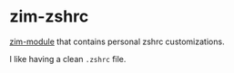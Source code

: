zim-zshrc
======

[zim-module](https://github.com/zimfw/zimfw) that contains personal zshrc customizations.

I like having a clean `.zshrc` file.

